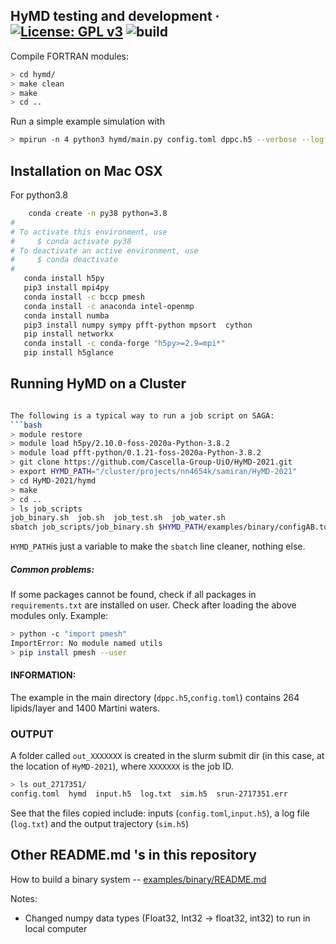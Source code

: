 HyMD testing and development &middot; [![License: GPL v3](https://img.shields.io/badge/License-LGPLv3-blue.svg)](https://www.gnu.org/licenses/lgpl-3.0.html) ![build](https://github.com/Cascella-Group-UiO/HyMD-2021/workflows/build/badge.svg)
---------
Compile FORTRAN modules:
```bash
> cd hymd/
> make clean
> make
> cd ..
```

Run a simple example simulation with
```bash
> mpirun -n 4 python3 hymd/main.py config.toml dppc.h5 --verbose --logfile log.txt
```

## Installation on Mac OSX  
For python3.8
```bash
    conda create -n py38 python=3.8
#
# To activate this environment, use
#     $ conda activate py38
# To deactivate an active environment, use
#     $ conda deactivate
#
   conda install h5py
   pip3 install mpi4py
   conda install -c bccp pmesh
   conda install -c anaconda intel-openmp
   conda install numba
   pip3 install numpy sympy pfft-python mpsort  cython
   pip install networkx
   conda install -c conda-forge "h5py>=2.9=mpi*"
   pip install h5glance
```

## Running HyMD on a Cluster
```bash

The following is a typical way to run a job script on SAGA:
```bash
> module restore
> module load h5py/2.10.0-foss-2020a-Python-3.8.2
> module load pfft-python/0.1.21-foss-2020a-Python-3.8.2
> git clone https://github.com/Cascella-Group-UiO/HyMD-2021.git
> export HYMD_PATH="/cluster/projects/nn4654k/samiran/HyMD-2021"
> cd HyMD-2021/hymd
> make
> cd ..
> ls job_scripts
job_binary.sh  job.sh  job_test.sh  job_water.sh
sbatch job_scripts/job_binary.sh $HYMD_PATH/examples/binary/configAB.toml $HYMD_PATH/examples/binary/binary_eq.h5
```
`HYMD_PATH`is just a variable to make the `sbatch` line cleaner, nothing else.  

##### Common problems:
If some packages cannot be found, check if all packages in `requirements.txt` are installed on user.
Check after loading the above modules only. Example:
```bash
> python -c "import pmesh"
ImportError: No module named utils
> pip install pmesh --user
```

#### INFORMATION:
The example in the main directory (`dppc.h5`,`config.toml`) contains 264 lipids/layer and 1400 Martini waters.

### OUTPUT  
A folder called `out_XXXXXXX` is created in the slurm submit dir (in this case, at the location of `HyMD-2021`), where `XXXXXXX` is the job ID.
```bash
> ls out_2717351/
config.toml  hymd  input.h5  log.txt  sim.h5  srun-2717351.err
```
See that the files copied include: inputs (`config.toml`,`input.h5`), a log file (`log.txt`) and the output trajectory (`sim.h5`)

## Other README.md 's in this repository
How to build a binary system -- [examples/binary/README.md](https://github.com/Cascella-Group-UiO/HyMD-2021/tree/pressure/examples/binary)

Notes:
- Changed numpy data types (Float32, Int32 -> float32, int32) to run in local computer
